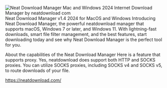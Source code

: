 ![Neat Download Manager Mac and Windows 2024 Internet Download Manager by neatdownload com](https://github.com/Neatdownloadmanager/neatdownload.com/assets/166688989/ce8620a7-3b6d-46d0-bce1-e2f17b996697)
Neat Download Manager v1.4 2024 for MacOS and Windows
Introducing Neat Download Manager, the powerful neatdownload manager that supports macOS, Windows 7 or later, and Windows 11. With lightning-fast downloads, smart file filter management, and the best features, start downloading today and see why Neat Download Manager is the perfect tool for you.

About the capabilities of the Neat Download Manager Here is a feature that supports proxy. Yes, neatdownload does support both HTTP and SOCKS proxies. You can utilize SOCKS proxies, including SOCKS v4 and SOCKS v5, to route downloads of your file.

https://neatdownload.com/ 
